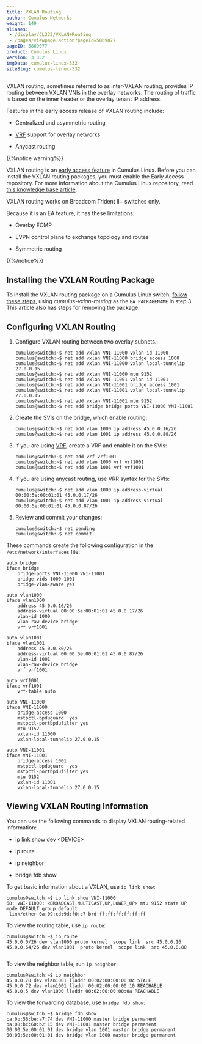 ```yaml
---
title: VXLAN Routing
author: Cumulus Networks
weight: 149
aliases:
 - /display/CL332/VXLAN+Routing
 - /pages/viewpage.action?pageId=5869077
pageID: 5869077
product: Cumulus Linux
version: 3.3.2
imgData: cumulus-linux-332
siteSlug: cumulus-linux-332
---
```

VXLAN routing, sometimes referred to as inter-VXLAN routing, provides IP
routing between VXLAN VNIs in the overlay networks. The routing of
traffic is based on the inner header or the overlay tenant IP address.

Features in the early access release of VXLAN routing include:

  - Centralized and asymmetric routing

  - [VRF](/version/cumulus-linux-332/Layer-Three/Virtual-Routing-and-Forwarding-VRF)
    support for overlay networks

  - Anycast routing

{{%notice warning%}}

VXLAN routing is an [early access
feature](https://support.cumulusnetworks.com/hc/en-us/articles/202933878)
in Cumulus Linux. Before you can install the VXLAN routing packages, you
must enable the Early Access repository. For more information about the
Cumulus Linux repository, read [this knowledge base
article](https://support.cumulusnetworks.com/hc/en-us/articles/217422127).

VXLAN routing works on Broadcom Trident II+ switches only.

Because it is an EA feature, it has these limitations:

  - Overlay ECMP

  - EVPN control plane to exchange topology and routes

  - Symmetric routing

{{%/notice%}}

## Installing the VXLAN Routing Package</span>

To install the VXLAN routing package on a Cumulus Linux switch, [follow
these
steps](https://support.cumulusnetworks.com/hc/en-us/articles/202933878),
using *cumulus-vxlan-routing* as the `EA_PACKAGENAME` in step 3. This
article also has steps for removing the package.

## Configuring VXLAN Routing</span>

1.  Configure VXLAN routing between two overlay subnets.:
    
        cumulus@switch:~$ net add vxlan VNI-11000 vxlan id 11000
        cumulus@switch:~$ net add vxlan VNI-11000 bridge access 1000
        cumulus@switch:~$ net add vxlan VNI-11000 vxlan local-tunnelip 27.0.0.15
        cumulus@switch:~$ net add vxlan VNI-11000 mtu 9152
        cumulus@switch:~$ net add vxlan VNI-11001 vxlan id 11001
        cumulus@switch:~$ net add vxlan VNI-11001 bridge access 1001
        cumulus@switch:~$ net add vxlan VNI-11001 vxlan local-tunnelip 27.0.0.15
        cumulus@switch:~$ net add vxlan VNI-11001 mtu 9152
        cumulus@switch:~$ net add bridge bridge ports VNI-11000 VNI-11001

2.  Create the SVIs on the bridge, which enable routing:
    
        cumulus@switch:~$ net add vlan 1000 ip address 45.0.0.16/26
        cumulus@switch:~$ net add vlan 1001 ip address 45.0.0.80/26

3.  If you are using
    [VRF](/version/cumulus-linux-332/Layer-Three/Virtual-Routing-and-Forwarding-VRF),
    create a VRF and enable it on the SVIs:
    
        cumulus@switch:~$ net add vrf vrf1001
        cumulus@switch:~$ net add vlan 1000 vrf vrf1001
        cumulus@switch:~$ net add vlan 1001 vrf vrf1001

4.  If you are using anycast routing, use VRR syntax for the SVIs:
    
        cumulus@switch:~$ net add vlan 1000 ip address-virtual 00:00:5e:00:01:01 45.0.0.17/26
        cumulus@switch:~$ net add vlan 1001 ip address-virtual 00:00:5e:00:01:01 45.0.0.87/26

5.  Review and commit your changes:
    
        cumulus@switch:~$ net pending
        cumulus@switch:~$ net commit

These commands create the following configuration in the
`/etc/network/interfaces` file:

    auto bridge
    iface bridge
        bridge-ports VNI-11000 VNI-11001
        bridge-vids 1000-1001
        bridge-vlan-aware yes
     
    auto vlan1000
    iface vlan1000
        address 45.0.0.16/26
        address-virtual 00:00:5e:00:01:01 45.0.0.17/26
        vlan-id 1000
        vlan-raw-device bridge
        vrf vrf1001
     
    auto vlan1001
    iface vlan1001
        address 45.0.0.80/26
        address-virtual 00:00:5e:00:01:01 45.0.0.87/26
        vlan-id 1001
        vlan-raw-device bridge
        vrf vrf1001
     
    auto vrf1001
    iface vrf1001
        vrf-table auto
     
    auto VNI-11000
    iface VNI-11000
        bridge-access 1000
        mstpctl-bpduguard  yes
        mstpctl-portbpdufilter yes
        mtu 9152
        vxlan-id 11000
        vxlan-local-tunnelip 27.0.0.15
     
    auto VNI-11001
    iface VNI-11001
        bridge-access 1001
        mstpctl-bpduguard  yes
        mstpctl-portbpdufilter yes
        mtu 9152
        vxlan-id 11001
        vxlan-local-tunnelip 27.0.0.15

## Viewing VXLAN Routing Information</span>

You can use the following commands to display VXLAN routing-related
information:

  - ip link show dev \<DEVICE\>

  - ip route

  - ip neighbor

  - bridge fdb show

To get basic information about a VXLAN, use `ip link show`:

    cumulus@switch:~$ ip link show VNI-11000
    68: VNI-11000: <BROADCAST,MULTICAST,UP,LOWER_UP> mtu 9152 state UP mode DEFAULT group default  
     link/ether 0a:09:cd:9d:f0:c7 brd ff:ff:ff:ff:ff:ff

To view the routing table, use `ip route`:

    cumulus@switch:~$ ip route
    45.0.0.0/26 dev vlan1000 proto kernel  scope link  src 45.0.0.16 
    45.0.0.64/26 dev vlan1001  proto kernel  scope link  src 45.0.0.80
     

To view the neighbor table, run `ip neighbor`:

    cumulus@switch:~$ ip neighbor 
    45.0.0.70 dev vlan1001 lladdr 00:02:00:00:00:0c STALE
    45.0.0.72 dev vlan1001 lladdr 00:02:00:00:00:10 REACHABLE
    45.0.0.5 dev vlan1000 lladdr 00:02:00:00:00:0a REACHABLE

To view the forwarding database, use `bridge fdb show`:

    cumulus@switch:~$ bridge fdb show
    ca:0b:56:be:a7:74 dev VNI-11000 master bridge permanent
    ba:08:bc:60:b2:15 dev VNI-11001 master bridge permanent
    00:00:5e:00:01:01 dev bridge vlan 1001 master bridge permanent
    00:00:5e:00:01:01 dev bridge vlan 1000 master bridge permanent

<article id="html-search-results" class="ht-content" style="display: none;">

</article>

<footer id="ht-footer">

</footer>
